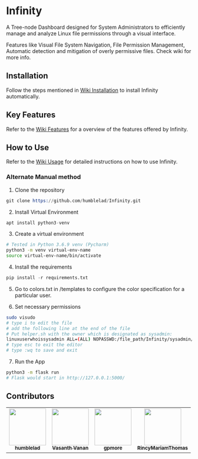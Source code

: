 # Infinity

A Tree-node Dashboard designed for System Administrators to efficiently manage and analyze Linux file permissions through a visual interface.

Features like Visual File System Navigation, File Permission Management, Automatic detection and mitigation of overly permissive files. Check wiki for more info.

## Installation
Follow the steps mentioned in [Wiki Installation](https://github.com/humblelad/Infinity/wiki/2.-Installation) to install Infinity automatically.

## Key Features
Refer to the [Wiki Features](https://github.com/humblelad/Infinity/wiki/3.-Features) for a overview of the features offered by Infinity.

## How to Use
Refer to the [Wiki Usage](https://github.com/humblelad/Infinity/wiki/4.-App-Usage) for detailed instructions on how to use Infinity.

### Alternate Manual method
1. Clone the repository
```s
git clone https://github.com/humblelad/Infinity.git
```
2. Install Virtual Environment
```s
apt install python3-venv
```
3. Create a virtual environment
```sh
# Tested in Python 3.6.9 venv (Pycharm)
python3 -m venv virtual-env-name
source virtual-env-name/bin/activate
```
4. Install the requirements
```s
pip install -r requirements.txt
```
5. Go to colors.txt in /templates to configure the color specification for a particular user. 

 6. Set necessary permissions
```sh
sudo visudo
# type i to edit the file
# add the following line at the end of the file
# Put helper.sh with the owner which is designated as sysadmin:
linuxuserwhoissysadmin ALL=(ALL) NOPASSWD:/file_path/Infinity/sysadmin/helper.sh
# type esc to exit the editor
# type :wq to save and exit
```
7. Run the App
```sh
python3 -m flask run 
# Flask would start in http://127.0.0.1:5000/
```

## Contributors

<table>
  <tr>
    <td align="center"><a href="https://github.com/humblelad"><img src="https://avatars.githubusercontent.com/u/30574278?v=4" width="100px;" alt=""/><br /><sub><b>humblelad</b></sub></a><br /></td>
    <td align="center"><a href="https://github.com/VasanthVanan"><img src="https://avatars.githubusercontent.com/u/30904627?v=4" width="100px;" alt=""/><br /><sub><b>Vasanth Vanan</b></sub></a><br /></td>
    <td align="center"><a href="https://github.com/gpmore"><img src="https://avatars.githubusercontent.com/u/107632464?v=4" width="100px;" alt=""/><br /><sub><b>gpmore</b></sub></a><br /></td>
    <td align="center"><a href="https://github.com/RincyMariamThomas"><img src="https://avatars.githubusercontent.com/u/51988830?v=4" width="100px;" alt=""/><br /><sub><b>RincyMariamThomas</b></sub></a><br /></td>
</table>
